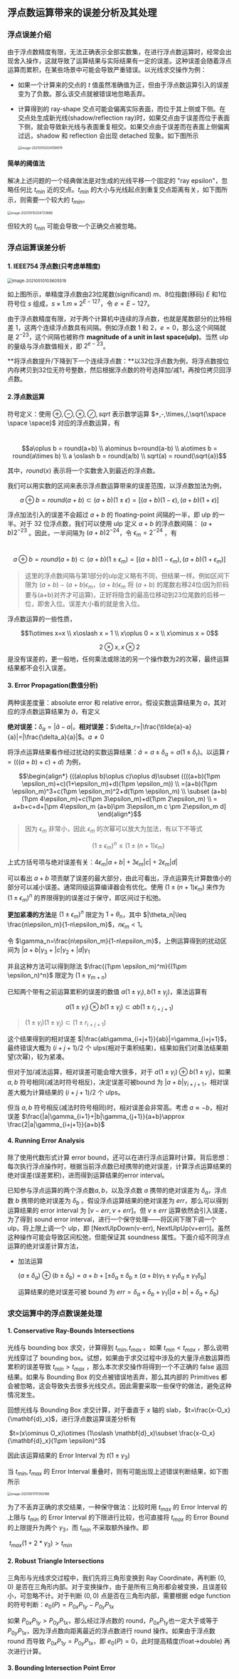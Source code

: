 ## 浮点数运算带来的误差分析及其处理

### 浮点误差介绍

由于浮点数精度有限，无法正确表示全部实数集，在进行浮点数运算时，经常会出现舍入操作，这就导致了运算结果与实际结果有一定的误差。这种误差会随着浮点运算而累积，在某些场景中可能会导致严重错误。以光线求交操作为例：

- 如果一个计算来的交点的 $t$ 值虽然准确值为正，但由于浮点数运算引入的误差变为了负数。那么该交点就被错误地忽略丢弃。

- 计算得到的 ray-shape 交点可能会偏离实际表面，而位于其上侧或下侧。在交点处生成新光线(shadow/reflection ray)时，如果交点由于误差而位于表面下侧，就会导致新光线与表面重复相交。如果交点由于误差而在表面上侧偏离过远，shadow 和 reflection 会出现 detached 现象。如下图所示

  <img src="Rounding Error of Float-Point Arithmetic.assets/image-20210510204159979.png" alt="image-20210510204159979" style="zoom:50%;" />

#### 简单的阈值法

解决上述问题的一个经典做法是对生成的光线平移一个固定的 "ray epsilon"，忽略任何比 $t_{min}$ 近的交点。$t_{min}$ 的大小与光线起点到重复交点距离有关，如下图所示，则需要一个较大的 $t_{min}$。

<img src="Rounding Error of Float-Point Arithmetic.assets/image-20210510204733686.png" alt="image-20210510204733686" style="zoom:50%;" />

但较大的 $t_{min}$ 可能会导致一个正确交点被忽略。

### 浮点运算误差分析

#### 1. IEEE754 浮点数(只考虑单精度)

<img src="Rounding Error of Float-point arithmetic.assets/image-20210510103605519.png" alt="image-20210510103605519" style="zoom: 67%;" />

如上图所示，单精度浮点数由23位尾数(significand) $m$、8位指数(移码) $E$ 和1位符号位 $s$ 组成，$s\times 1.m\times 2^{E-127}$，令 $e=E-127$。

由于浮点数精度有限，对于两个计算机中连续的浮点数，也就是尾数部分的比特相差 $1$，这两个连续浮点数具有间隔。例如浮点数 $1$ 和 $2$，$e=0$，那么这个间隔就是 $2^{-23}$，这个间隔也被称作 **magnitude of a unit in last space(ulp)**。当然 ulp 的量级与浮点数值相关，即 $2^{e-23}$。

**将浮点数提升/下降到下一个连续浮点数：**以32位浮点数为例，将浮点数按位内存拷贝到32位无符号整数，然后根据浮点数的符号选择加/减1，再按位拷贝回浮点数。

#### 2.浮点数运算

符号定义：使用 $\oplus,\ominus,\otimes,\oslash, sqrt$ 表示数学运算 $+,-,\times,/,\sqrt{\space \space \space}$ 对应的浮点数运算，有

​                              $$a\oplus b = round(a+b) \\ a\ominus b=round(a-b) \\ a\otimes b = round(a\times b) \\ a \oslash b = round(a/b) \\ sqrt(a) = round(\sqrt{a})$$

其中，$round(x)$ 表示将一个实数舍入到最近的浮点数。

我们可以用实数的区间来表示浮点数运算带来的误差范围，以浮点数加法为例，

$$a\oplus b = round(a+b)\subset (a+b)(1\pm \epsilon)=[(a+b)(1-\epsilon),(a+b)(1+\epsilon)]$$

浮点加法引入的误差不会超过 $a+b$ 的 floating-point 间隔的一半，即 ulp 的一半。对于 32 位浮点数，我们可以使用  ulp 定义 $a+b$ 的浮点数间隔： $(a+b)2^{-23}$ 。因此，一半间隔为 $(a+b)2^{-24}$，令 $\epsilon_m=2^{-24}$ ，有

​           $$a\oplus b = round(a+b)\subset (a+b)(1\pm \epsilon_m)=[(a+b)(1-\epsilon_m),(a+b)(1+\epsilon_m)]$$

> 这里的浮点数间隔与第1部分的ulp定义略有不同，但结果一样。例如区间下限为 $(a+b)-(a+b)\epsilon_m$，$(a+b)\epsilon_m$ 将 $(a+b)$ 的尾数右移24位(因为阶码要与(a+b)对齐才可运算)，正好将隐含的最高位移动到23位尾数的后移一位，即舍入位。误差大小看的就是舍入位。

浮点数运算的一些性质，

$$1\otimes x=x \\ x\oslash x = 1 \\ x\oplus 0 = x \\ x\ominus x = 0$$

$$2\otimes x,x\otimes 2$$ 是没有误差的，更一般地，任何乘法或除法的另一个操作数为2的次幂，最终运算结果都不会引入误差。

#### 3. Error Propagation(数值分析)

两种误差度量：absolute error 和 relative error。假设实数运算结果为 $a$，其对应的浮点数运算结果为 $\tilde{a}$，有定义

**绝对误差：**$\delta_a = |\tilde{a}-a|$。**相对误差：**$\delta_r=|\frac{\tilde{a}-a}{a}|=|\frac{\delta_a}{a}|$。$a\neq 0$

将浮点运算结果看作经过扰动的实数运算结果：$\tilde{a}=a\pm \delta_a=a(1\pm \delta_r)$。以运算 $r=(((a+b)+c)+d)$ 为例，

$$\begin{align*} (((a\oplus b)\oplus c)\oplus d)\subset ((((a+b)(1\pm \epsilon_m)+c)(1+\epsilon_m)+d)(1\pm \epsilon_m)) \\ =(a+b)(1\pm \epsilon_m)^3+c(1\pm \epsilon_m)^2+d(1\pm \epsilon_m)  \\ \subset (a+b)(1\pm 4\epsilon_m)+c(1\pm 3\epsilon_m)+d(1\pm 2\epsilon_m) \\ = a+b+c+d+[\pm 4\epsilon_m (a+b)\pm 3\epsilon_m c \pm 2\epsilon_m d] \end{align*}$$

> 因为 $\epsilon_m$ 非常小，因此  $\epsilon_m$ 的次幂可以放大为加法，有以下不等式
>
> $$(1\pm \epsilon_m)^n \leq (1\pm (n+1)\epsilon_m)$$

上式方括号项与绝对误差有关：$4\epsilon_m |a+b|+ 3\epsilon_m |c| + 2\epsilon_m |d|$

可以看出 $a+b$ 项贡献了误差的最大部分，由此可看出，浮点运算先计算数值小的部分可以减小误差。通常同级运算编译器会有优化。使用 $(1\pm (n+1)\epsilon_m)$ 来作为 $(1\pm \epsilon_m)^n$ 的界限得到的误差过于保守，即区间过于松弛。

**更加紧凑的方法**是 $(1\pm \epsilon_m)^n$ 限定为 $1+\theta_n$，其中 $|\theta_n|\leq \frac{n\epsilon_m}{1-n\epsilon_m}$，$n\epsilon_m<1$。

令 $\gamma_n=\frac{n\epsilon_m}{1-n\epsilon_m}$，上例运算得到的扰动区间为 $|a+b|\gamma_3+|c|\gamma_2+|d|\gamma_1$

并且这种方法可以得到除法 $\frac{(1\pm \epsilon_m)^m}{(1\pm \epsilon_n)^n}$  限定为 $(1\pm \gamma_{m+n})$

已知两个带有之前运算累积的误差的数值 $a(1\pm \gamma_i),b(1\pm \gamma_j)$，乘法运算有

$$a(1\pm \gamma_i)\otimes b(1\pm \gamma_j) \subset ab(1\pm r_{i+j+1})$$

> $(1\pm \gamma_i)(1\pm \gamma_j)\subset (1\pm r_{i+j+1})$

这个结果得到的相对误差 $|\frac{ab\gamma_{i+j+1}}{ab}|=\gamma_{i+j+1}$，最终错误大概为 $(i+j+1)/2$ 个 ulps(相对于乘积结果)，结果如我们对乘法结果期望(次幂)，较为紧凑。

但对于加/减法运算，相对误差可能会增大很多，对于 $a(1\pm \gamma_i)\oplus b(1\pm \gamma_j)$，如果 $a,b$ 符号相同(减法时符号相反)，决定误差可被bound 为 $|a+b|\gamma_{i+j+1}$，相对误差大概为计算结果的 $(i+j+1)/2$ 个 ulps。

但当 $a,b$ 符号相反(减法时符号相同)时，相对误差会非常高。考虑 $a \approx -b$，相对误差 $\frac{|a|\gamma_{i+1}+|b|\gamma_{j+1}}{a+b}\approx \frac{2|a|\gamma_{i+j+1}}{a+b}$ 

#### 4. Running Error Analysis

除了使用代数形式计算 error bound，还可以在进行浮点运算时计算。背后思想：每次执行浮点操作时，根据当前浮点数已经携带的绝对误差，计算浮点运算结果的绝对误差(误差累积)，进而得到运算结果的error interval。

已知参与浮点运算的两个浮点数$a,b$，以及浮点数 $a$ 携带的绝对误差为 $\delta_a$，浮点数 $b$ 携带的绝对误差为 $\delta_b$ 。假设浮点运算结果的绝对误差为 $err$，那么可以得到运算结果的 error interval 为 $[v-err,v+err]$。但 $v\pm err$ 运算依然会引入误差，为了得到 sound error interval，进行一个保守处理——将区间下限下调一个 ulp，将上限上调一个 ulp，即 [NextUlpDown(v-err), NextUlpUp(v+err)]​。虽然这种操作可能会导致区间松弛，但能保证其 soundness 属性。下面介绍不同浮点运算的绝对误差计算方法，

- 加法运算 

  $(a\pm \delta_a)\oplus (b\pm \delta_b)=a+b+[\pm\delta_a\pm\delta_b\pm(a+b)\gamma_1\pm\gamma_1\delta_a\pm\gamma_1\delta_b]$

  运算结果的绝对误差可被 bound 为 $err = \delta_a+\delta_b+\gamma_1(|a+b|+\delta_a+\delta_b)$

### 求交运算中的浮点数误差处理

#### 1. Conservative Ray-Bounds Intersections

光线与 bounding box 求交，计算得到 $t_{min},t_{max}$ 。如果 $t_{min}<t_{max}$ ，那么说明光线穿过了 bounding box。试想，如果由于求交过程中涉及的大量浮点数运算而累积的误差导致 $t_{min}>t_{max}$ ，那么本次求交操作将得到一个不正确的 false 返回结果。如果与 Bounding Box 的交点被错误地丢弃，那么其内部的 Primitives 都会被忽略，这会导致失去很多光线交点。因此需要采取一些保守的做法，避免这种情况发生。

回想光线与 Bounding Box 求交计算，对于垂直于 $x$ 轴的 slab，$t=\frac{x-O_x}{\mathbf{d}_x}$，进行浮点数运算误差分析有

​							$t=(x\ominus O_x)\otimes (1\oslash \mathbf{d}_x)\subset \frac{x-O_x}{\mathbf{d}_x}(1\pm \epsilon)^3$

因此该运算结果的 Error Interval 为 $t(1\pm \gamma_3)$

当 $t_{min},t_{max}$ 的 Error Interval 重叠时，则有可能出现上述错误判断结果，如下图所示

<img src="Rounding Error of Float-Point Arithmetic.assets/image-20210511111350166.png" alt="image-20210511111350166" style="zoom:50%;" />

为了不丢弃正确的求交结果，一种保守做法：比较时用 $t_{max}$ 的 Error Interval 的上限与 $t_{min}$ 的 Error Interval 的下限进行比较，也可直接将 $t_{max}$ 的 Error Bound 的上限提升为两个 $\gamma_3$，而 $t_{min}$ 不采取额外操作。即

​									$t_{max}(1+ 2*\gamma_3) > t_{min}$

#### 2. Robust Triangle Intersections

三角形与光线求交过程中，我们先将三角形变换到  Ray Coordinate，再判断 $(0,0)$ 是否在三角形内部。对于变换操作，由于是所有三角形都会被变换，且误差较小，可忽略不计。对于判断 $(0,0)$ 点是否在三角形内部，需要根据 edge function 的符号判断：$e_0(P)=	P_{0x}P_{1y}-P_{0y}P_{1x}$

如果 $P_{0x}P_{1y}>P_{0y}P_{1x}$，那么经过浮点数的 round，$P_{0x}P_{1y}$也一定大于或等于 $P_{0y}P_{1x}$，因为浮点数向距离最近的浮点数进行 round 操作。如果由于浮点数 round 而导致 $P_{0x}P_{1y}=P_{0y}P_{1x}$，即 $e_0(P)=0$，此时提高精度(float->double) 再次进行计算。

#### 3. Bounding  Intersection Point Error

